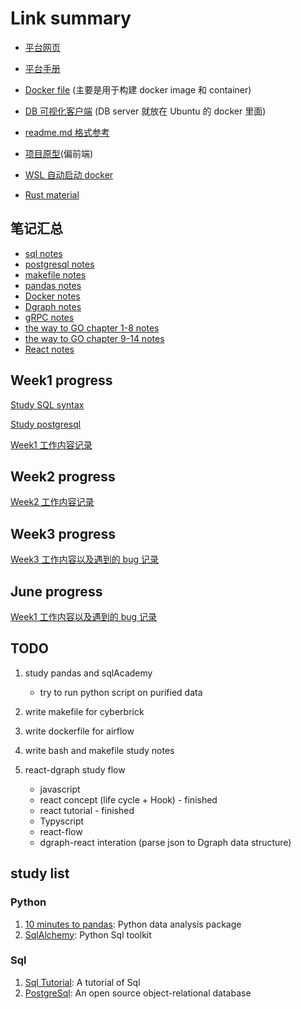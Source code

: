 # Link summary

- [平台网页](http://dev.home.ei.infore.com/document/manual)

- [平台手册](http://dev.home.ei.infore.com/document/manual)

- [Docker file](https://github.com/Jacobbishopxy/dockerfile) (主要是用于构建 docker image 和 container)

- [DB 可视化客户端](https://github.com/dbeaver/dbeaver) (DB server 就放在 Ubuntu 的 docker 里面)

- [readme.md 格式参考](https://github.com/Jacobbishopxy/note-rust-lang)

- [项目原型](https://github.com/Jacobbishopxy/cyberbrick)(偏前端)

- [WSL 自动启动 docker](https://dev.to/bowmanjd/install-docker-on-windows-wsl-without-docker-desktop-34m9)

- [Rust material](https://romankudryashov.com/blog/2020/12/graphql-rust/#_conclusion)

## 笔记汇总

- [sql notes](./Doc/sql_notes/SQL.md)
- [postgresql notes](./Doc/sql_notes/PostgreswlNote.md)
- [makefile notes](./Doc/makefileNotes.md)
- [pandas notes](./Doc/pandasNotes.md)
- [Docker notes](./Doc/DockerNotes.md)
- [Dgraph notes](./Doc/dgraphNotes.md)
- [gRPC notes](./Doc/gRPCNotes.md)
- [the way to GO chapter 1-8 notes](./Doc/GO/go_notes_chapter1-8.md)
- [the way to GO chapter 9-14 notes](./Doc/GO/go_notes_chapter9-.md)
- [React notes]((./Doc/reactNotes.md))

## Week1 progress

[Study SQL syntax](./Doc/sql_notes/sqlNotes.md)

[Study postgresql](./Doc/PostgresqlNotes.md)

[Week1 工作内容记录](./202105_week1/readme.md)

## Week2 progress

[Week2 工作内容记录](./202105_week2/readme.md)

## Week3 progress

[Week3 工作内容以及遇到的 bug 记录](./202105_week3/readme.md)

## June progress

[Week1 工作内容以及遇到的 bug 记录](./202106/readme.md)

## TODO

1. study pandas and sqlAcademy

   - try to run python script on purified data

2. write makefile for cyberbrick

3. write dockerfile for airflow

4. write bash and makefile study notes

5. react-dgraph study flow
   - javascript
   - react concept (life cycle + Hook) - finished
   - react tutorial - finished
   - Typyscript
   - react-flow
   - dgraph-react interation (parse json to Dgraph data structure)

## study list

### Python

1. [10 minutes to pandas](https://pandas.pydata.org/pandas-docs/stable/user_guide/10min.html): Python data analysis package
1. [SqlAlchemy](https://www.sqlalchemy.org/): Python Sql toolkit

### Sql

1. [Sql Tutorial](https://www.sqltutorial.org/): A tutorial of Sql
1. [PostgreSql](https://www.postgresql.org/docs/13/index.html): An open source object-relational database
